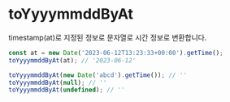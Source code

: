 # toYyyymmddByAt

timestamp(at)로 지정된 정보로 문자열로 시간 정보로 변환합니다.

```ts
const at = new Date('2023-06-12T13:23:33+00:00').getTime();
toYyyymmddByAt(at); // '2023-06-12'

toYyyymmddByAt(new Date('abcd').getTime()); // ''
toYyyymmddByAt(null); // ''
toYyyymmddByAt(undefined); // ''
```
